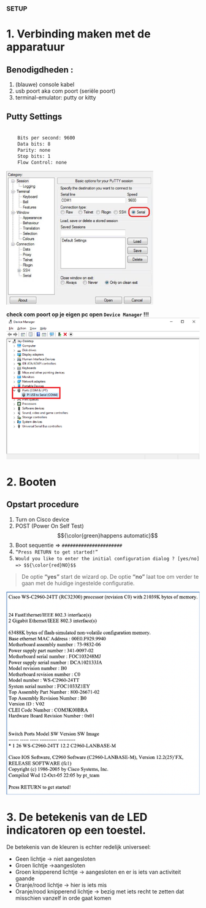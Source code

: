 ###  SETUP

# 1. Verbinding maken met de apparatuur

## Benodigdheden :
1. (blauwe) console kabel
2. usb poort aka com poort (seriële poort)
3. terminal-emulator: putty or kitty

## Putty Settings

```

    Bits per second: 9600
    Data bits: 8
    Parity: none
    Stop bits: 1
    Flow Control: none

```
![Putty settings](./images/puttySession.png)


**check com poort op je eigen pc open ```Device Manager``` !!!**
![Port settings](./images/comPort.png)

# 2. Booten

## Opstart procedure
1. Turn on Cisco device
2. POST (Power On Self Test) $${\color{green}happens automatic}$$
3. Boot sequentie => ``` ######################  ```
4. ``` “Press RETURN to get started!” ``` 
5. ``` Would you like to enter the initial configuration dialog ? [yes/no]  => $${\color{red}NO}$$ ``` 
> De optie **“yes”** start de wizard op.
> De optie **“no”** laat toe om verder te gaan met de huidige ingestelde configuratie.

![booting ](./images/boot.png)

# 3. De betekenis van de LED indicatoren op een toestel.

De betekenis van de kleuren is echter redelijk universeel:
- Geen lichtje → niet aangesloten
- Groen lichtje →aangesloten
- Groen knipperend lichtje → aangesloten en er is iets van activiteit gaande
- Oranje/rood lichtje → hier is iets mis
- Oranje/rood knipperend lichtje → bezig met iets recht te zetten dat misschien vanzelf in orde gaat komen
